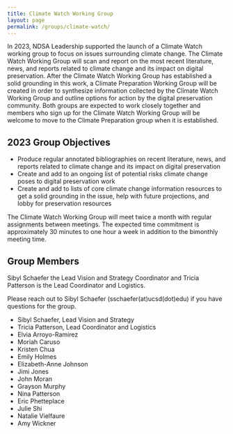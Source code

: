 ```yaml
---
title: Climate Watch Working Group
layout: page
permalink: /groups/climate-watch/
---
```


In 2023, NDSA Leadership supported the launch of a Climate Watch working group to focus on issues surrounding climate change. The Climate Watch Working Group will scan and report on the most recent literature, news, and reports related to climate change and its impact on digital preservation. After the Climate Watch Working Group has established a solid grounding in this work, a Climate Preparation Working Group will be created in order to synthesize information collected by the Climate Watch Working Group and outline options for action by the digital preservation community. Both groups are expected to work closely together and members who sign up for the Climate Watch Working Group will be welcome to move to the Climate Preparation group when it is established.
 

## 2023 Group Objectives 
- Produce regular annotated bibliographies on recent literature, news, and reports related to climate change and its impact on digital preservation
- Create and add to an ongoing list of potential risks climate change poses to digital preservation work
- Create and add to lists of core climate change information resources to get a solid grounding in the issue, help with future projections, and lobby for preservation resources

The Climate Watch Working Group will meet twice a month with regular assignments between meetings. The expected time commitment is approximately 30 minutes to one hour a week in addition to the bimonthly meeting time.      


## Group Members 
Sibyl Schaefer the Lead Vision and Strategy Coordinator and Tricia Patterson is the Lead Coordinator and Logistics. 

Please reach out to Sibyl Schaefer (sschaefer(at)ucsd(dot)edu) if you have questions for the group.  

- Sibyl Schaefer, Lead Vision and Strategy
- Tricia Patterson, Lead Coordinator and Logistics
- Elvia Arroyo-Ramirez
- Moriah Caruso
- Kristen Chua
- Emily Holmes
- Elizabeth-Anne Johnson
- Jimi Jones
- John Moran
- Grayson Murphy
- Nina Patterson
- Eric Phetteplace
- Julie Shi
- Natalie Vielfaure
- Amy Wickner
